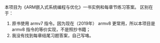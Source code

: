 本项目为《ARM嵌入式系统编程与优化》一书实例和每章节练习答案。
区别在于：

1. 原书使用 armv7 指令。因为现在（2019年） armv8 更常用，所以本项目是 armv8 指令的等价实现，不是照抄书籍；
2. 我没有找到每章结尾习题答案，自己写咯。
